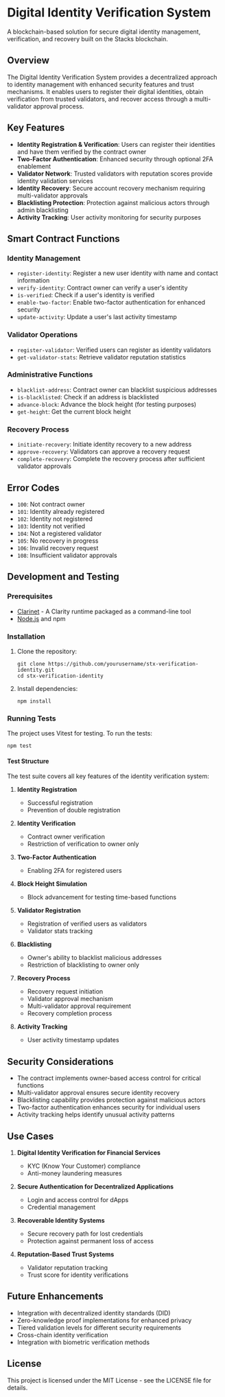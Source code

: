 # Digital Identity Verification System

A blockchain-based solution for secure digital identity management, verification, and recovery built on the Stacks blockchain.

## Overview

The Digital Identity Verification System provides a decentralized approach to identity management with enhanced security features and trust mechanisms. It enables users to register their digital identities, obtain verification from trusted validators, and recover access through a multi-validator approval process.

## Key Features

- **Identity Registration & Verification**: Users can register their identities and have them verified by the contract owner
- **Two-Factor Authentication**: Enhanced security through optional 2FA enablement
- **Validator Network**: Trusted validators with reputation scores provide identity validation services
- **Identity Recovery**: Secure account recovery mechanism requiring multi-validator approvals
- **Blacklisting Protection**: Protection against malicious actors through admin blacklisting
- **Activity Tracking**: User activity monitoring for security purposes

## Smart Contract Functions

### Identity Management
- `register-identity`: Register a new user identity with name and contact information
- `verify-identity`: Contract owner can verify a user's identity
- `is-verified`: Check if a user's identity is verified
- `enable-two-factor`: Enable two-factor authentication for enhanced security
- `update-activity`: Update a user's last activity timestamp

### Validator Operations
- `register-validator`: Verified users can register as identity validators
- `get-validator-stats`: Retrieve validator reputation statistics

### Administrative Functions
- `blacklist-address`: Contract owner can blacklist suspicious addresses
- `is-blacklisted`: Check if an address is blacklisted
- `advance-block`: Advance the block height (for testing purposes)
- `get-height`: Get the current block height

### Recovery Process
- `initiate-recovery`: Initiate identity recovery to a new address
- `approve-recovery`: Validators can approve a recovery request
- `complete-recovery`: Complete the recovery process after sufficient validator approvals

## Error Codes

- `100`: Not contract owner
- `101`: Identity already registered
- `102`: Identity not registered
- `103`: Identity not verified
- `104`: Not a registered validator
- `105`: No recovery in progress
- `106`: Invalid recovery request
- `108`: Insufficient validator approvals

## Development and Testing

### Prerequisites
- [Clarinet](https://github.com/hirosystems/clarinet) - A Clarity runtime packaged as a command-line tool
- [Node.js](https://nodejs.org/) and npm

### Installation

1. Clone the repository:
   ```
   git clone https://github.com/yourusername/stx-verification-identity.git
   cd stx-verification-identity
   ```

2. Install dependencies:
   ```
   npm install
   ```

### Running Tests

The project uses Vitest for testing. To run the tests:

```
npm test
```

#### Test Structure

The test suite covers all key features of the identity verification system:

1. **Identity Registration**
   - Successful registration
   - Prevention of double registration

2. **Identity Verification**
   - Contract owner verification
   - Restriction of verification to owner only

3. **Two-Factor Authentication**
   - Enabling 2FA for registered users

4. **Block Height Simulation**
   - Block advancement for testing time-based functions

5. **Validator Registration**
   - Registration of verified users as validators
   - Validator stats tracking

6. **Blacklisting**
   - Owner's ability to blacklist malicious addresses
   - Restriction of blacklisting to owner only

7. **Recovery Process**
   - Recovery request initiation
   - Validator approval mechanism
   - Multi-validator approval requirement
   - Recovery completion process

8. **Activity Tracking**
   - User activity timestamp updates

## Security Considerations

- The contract implements owner-based access control for critical functions
- Multi-validator approval ensures secure identity recovery
- Blacklisting capability provides protection against malicious actors
- Two-factor authentication enhances security for individual users
- Activity tracking helps identify unusual activity patterns

## Use Cases

1. **Digital Identity Verification for Financial Services**
   - KYC (Know Your Customer) compliance
   - Anti-money laundering measures

2. **Secure Authentication for Decentralized Applications**
   - Login and access control for dApps
   - Credential management

3. **Recoverable Identity Systems**
   - Secure recovery path for lost credentials
   - Protection against permanent loss of access

4. **Reputation-Based Trust Systems**
   - Validator reputation tracking
   - Trust score for identity verifications

## Future Enhancements

- Integration with decentralized identity standards (DID)
- Zero-knowledge proof implementations for enhanced privacy
- Tiered validation levels for different security requirements
- Cross-chain identity verification
- Integration with biometric verification methods

## License

This project is licensed under the MIT License - see the LICENSE file for details.